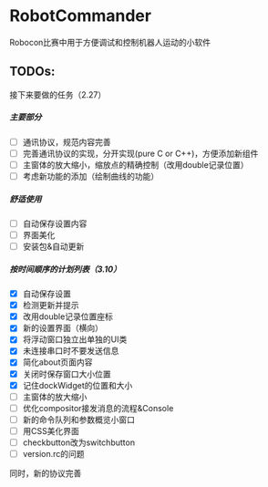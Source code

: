 # RobotCommander

Robocon比赛中用于方便调试和控制机器人运动的小软件

## TODOs:
接下来要做的任务（2.27）

##### 主要部分

- [ ] 通讯协议，规范内容完善
- [ ] 完善通讯协议的实现，分开实现(pure C or C++)，方便添加新组件
- [ ] 主窗体的放大缩小，缩放点的精确控制（改用double记录位置）
- [ ] 考虑新功能的添加（绘制曲线的功能）

##### 舒适使用

- [ ] 自动保存设置内容
- [ ] 界面美化
- [ ] 安装包&自动更新

##### 按时间顺序的计划列表（3.10）

- [x] 自动保存设置
- [x] 检测更新并提示
- [x] 改用double记录位置座标
- [x] 新的设置界面（横向）
- [x] 将浮动窗口独立出单独的UI类
- [x] 未连接串口时不要发送信息
- [x] 简化about页面内容
- [x] 关闭时保存窗口大小位置
- [x] 记住dockWidget的位置和大小
- [ ] 主窗体的放大缩小
- [ ] 优化compositor接发消息的流程&Console
- [ ] 新的命令队列和参数概览小窗口
- [ ] 用CSS美化界面
- [ ] checkbutton改为switchbutton
- [ ] version.rc的问题

同时，新的协议完善

